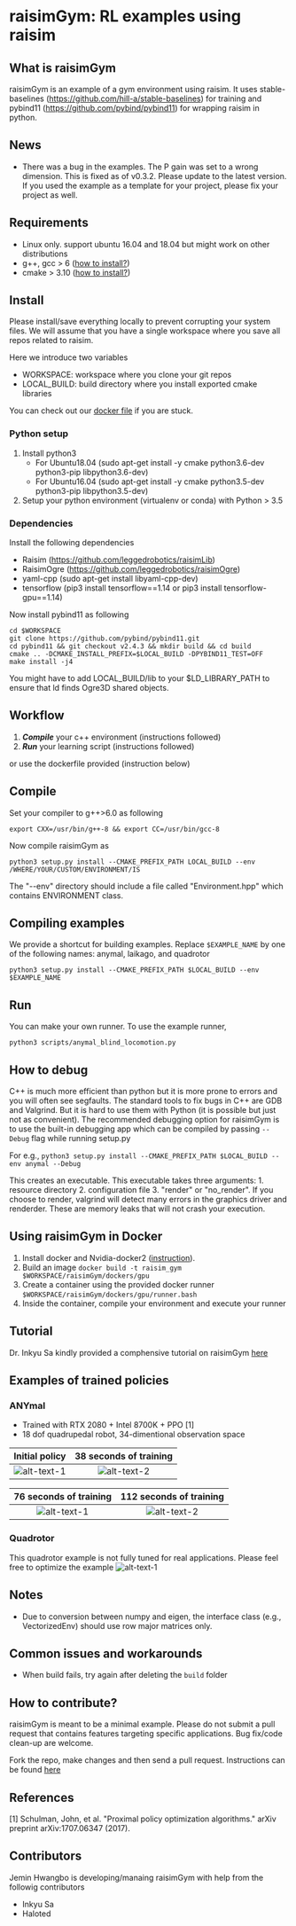 # raisimGym: RL examples using raisim

## What is raisimGym
raisimGym is an example of a gym environment using raisim. It uses stable-baselines (https://github.com/hill-a/stable-baselines) for training and pybind11 (https://github.com/pybind/pybind11) for wrapping raisim in python.

## News
- There was a bug in the examples. The P gain was set to a wrong dimension. This is fixed as of v0.3.2. Please update to the latest version. If you used the example as a template for your project, please fix your project as well.

## Requirements
- Linux only. support ubuntu 16.04 and 18.04 but might work on other distributions
- g++, gcc > 6 ([how to install?](https://github.com/jhwangbo/raisimHelp/tree/master#how-to-install-latest-version-of-g))
- cmake > 3.10 ([how to install?](https://github.com/jhwangbo/raisimHelp/tree/master#how-to-install-cmake))

## Install
Please install/save everything locally to prevent corrupting your system files. We will assume that you have a single workspace where you save all repos related to raisim. 

Here we introduce two variables

- WORKSPACE: workspace where you clone your git repos
- LOCAL_BUILD: build directory where you install exported cmake libraries

You can check out our [docker file](/dockers/gpu/Dockerfile) if you are stuck.

### Python setup
1. Install python3 
    - For Ubuntu18.04 (sudo apt-get install -y cmake python3.6-dev python3-pip libpython3.6-dev)
    - For Ubuntu16.04 (sudo apt-get install -y cmake python3.5-dev python3-pip libpython3.5-dev)
2. Setup your python environment (virtualenv or conda) with Python > 3.5 

### Dependencies
Install the following dependencies
- Raisim (https://github.com/leggedrobotics/raisimLib)
- RaisimOgre (https://github.com/leggedrobotics/raisimOgre)
- yaml-cpp (sudo apt-get install libyaml-cpp-dev)
- tensorflow (pip3 install tensorflow==1.14 or pip3 install tensorflow-gpu==1.14)

Now install pybind11 as following

```commandline
cd $WORKSPACE
git clone https://github.com/pybind/pybind11.git
cd pybind11 && git checkout v2.4.3 && mkdir build && cd build
cmake .. -DCMAKE_INSTALL_PREFIX=$LOCAL_BUILD -DPYBIND11_TEST=OFF
make install -j4
```

You might have to add LOCAL_BUILD/lib to your $LD_LIBRARY_PATH to ensure that ld finds Ogre3D shared objects.

## Workflow
1. ***Compile*** your c++ environment (instructions followed)
2. ***Run*** your learning script (instructions followed)

or use the dockerfile provided (instruction below)

## Compile
Set your compiler to g++>6.0 as following

```$commandline
export CXX=/usr/bin/g++-8 && export CC=/usr/bin/gcc-8
```

Now compile raisimGym as

```
python3 setup.py install --CMAKE_PREFIX_PATH LOCAL_BUILD --env /WHERE/YOUR/CUSTOM/ENVIRONMENT/IS
```
The "--env" directory should include a file called "Environment.hpp" which contains ENVIRONMENT class.

## Compiling examples
We provide a shortcut for building examples. Replace ```$EXAMPLE_NAME``` by one of the following names: anymal, laikago, and quadrotor
```
python3 setup.py install --CMAKE_PREFIX_PATH $LOCAL_BUILD --env $EXAMPLE_NAME
```

## Run
You can make your own runner. To use the example runner, 
```$xslt
python3 scripts/anymal_blind_locomotion.py
```

## How to debug
C++ is much more efficient than python but it is more prone to errors and you will often see segfaults. The standard tools to fix bugs in C++ are GDB and Valgrind. But it is hard to use them with Python (it is possible but just not as convenient). The recommended debugging option for raisimGym is to use the built-in debugging app which can be compiled by passing `--Debug` flag while running setup.py

For e.g., `python3 setup.py install --CMAKE_PREFIX_PATH $LOCAL_BUILD --env anymal --Debug`

This creates an executable. This executable takes three arguments: 1. resource directory 2. configuration file 3. "render" or "no_render". If you choose to render, valgrind will detect many errors in the graphics driver and renderder. These are memory leaks that will not crash your execution.

## Using raisimGym in Docker
1. Install docker and Nvidia-docker2 ([instruction](https://github.com/jhwangbo/raisimHelp/tree/master#install-docker--nvidia-docker2)).
2. Build an image ```docker build -t raisim_gym $WORKSPACE/raisimGym/dockers/gpu```
3. Create a container using the provided docker runner ```$WORKSPACE/raisimGym/dockers/gpu/runner.bash```
4. Inside the container, compile your environment and execute your runner

## Tutorial
Dr. Inkyu Sa kindly provided a comphensive tutorial on raisimGym [here](https://github.com/inkyusa/raisimGymTutorial)

## Examples of trained policies

### ANYmal
- Trained with RTX 2080 + Intel 8700K + PPO [1]
- 18 dof quadrupedal robot, 34-dimentional observation space

Initial policy | 38 seconds of training  
:-----------------------------------:|:------------------------------------:
![alt-text-1](img/0.gif "title-1") | ![alt-text-2](img/50.gif "title-2")

76 seconds of training   | 112 seconds of training  
:-----------------------------------:|:------------------------------------:
![alt-text-1](img/100.gif "title-1") | ![alt-text-2](img/150.gif "title-2")

### Quadrotor
This quadrotor example is not fully tuned for real applications. Please feel free to optimize the example
![alt-text-1](img/quad.gif "title-1")

## Notes
* Due to conversion between numpy and eigen, the interface class (e.g., VectorizedEnv) should use row major matrices only.

## Common issues and workarounds
- When build fails, try again after deleting the ```build``` folder

## How to contribute?
raisimGym is meant to be a minimal example. Please do not submit a pull request that contains features targeting specific applications.
Bug fix/code clean-up are welcome. 

Fork the repo, make changes and then send a pull request. Instructions can be found [here](https://help.github.com/en/articles/creating-a-pull-request-from-a-fork)

## References
[1] Schulman, John, et al. "Proximal policy optimization algorithms." arXiv preprint arXiv:1707.06347 (2017).

## Contributors

Jemin Hwangbo is developing/manaing raisimGym with help from the followig contributors

- Inkyu Sa
- Haloted


